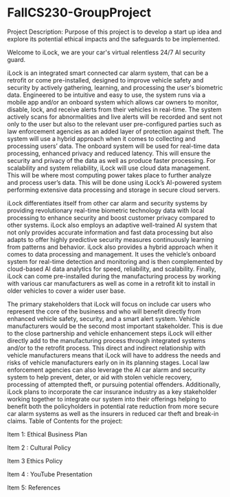 # FallCS230-GroupProject
Project Description: Purpose of this project is to develop a start up idea and explore its potential ethical impacts and the safeguards to be implemented. 

Welcome to iLock, we are your car's virtual relentless 24/7 AI security guard.

iLock is an integrated smart connected car alarm system, that can be a retrofit or come pre-installed, designed to improve vehicle safety and security by actively gathering, learning, and processing the user's biometric data. Engineered to be intuitive and easy to use, the system runs via a mobile app and/or an onboard system which allows car owners to monitor, disable, lock, and receive alerts from their vehicles in real-time. The system actively scans for abnormalities and live alerts will be recorded and sent not only to the user but also to the relevant user pre-configured parties such as law enforcement agencies as an added layer of protection against theft. The system will use a hybrid approach when it comes to collecting and processing users’ data. The onboard system will be used for real-time data processing, enhanced privacy and reduced latency. This will ensure the security and privacy of the data as well as produce faster processing. For scalability and system reliability, iLock will use cloud data management. This will be where most computing power takes place to further analyze and process user’s data. This will be done using iLock’s AI-powered system performing extensive data processing and storage in secure cloud servers.

iLock differentiates itself from other car alarm and security systems by providing revolutionary real-time biometric technology data with local processing to enhance security and boost customer privacy compared to other systems. iLock also employs an adaptive well-trained AI system that not only provides accurate information and fast data processing but also adapts to offer highly predictive security measures continuously learning from patterns and behavior. iLock also provides a hybrid approach when it comes to data processing and management. It uses the vehicle’s onboard system for real-time detection and monitoring and is then complemented by cloud-based AI data analytics for speed, reliability, and scalability. Finally, iLock can come pre-installed during the manufacturing process by working with various car manufacturers as well as come in a retrofit kit to install in older vehicles to cover a wider user base.

The primary stakeholders that iLock will focus on include car users who represent the core of the business and who will benefit directly from enhanced vehicle safety, security, and a smart alert system. Vehicle manufacturers would be the second most important stakeholder. This is due to the close partnership and vehicle enhancement steps iLock will either directly add to the manufacturing process through integrated systems and/or to the retrofit process. This direct and indirect relationship with vehicle manufacturers means that iLock will have to address the needs and risks of vehicle manufacturers early on in its planning stages. Local law enforcement agencies can also leverage the AI car alarm and security system to help prevent, deter, or aid with stolen vehicle recovery, processing of attempted theft, or pursuing potential offenders. Additionally, iLock plans to incorporate the car insurance industry as a key stakeholder working together to integrate our system into their offerings helping to benefit both the policyholders in potential rate reduction from more secure car alarm systems as well as the insurers in reduced car theft and break-in claims. 
Table of Contents for the project: 

Item 1: Ethical Business Plan

Item 2 : Cultural Policy

Item 3 Ethics Policy

Item 4 : YouTube Presentation

Item 5: References
